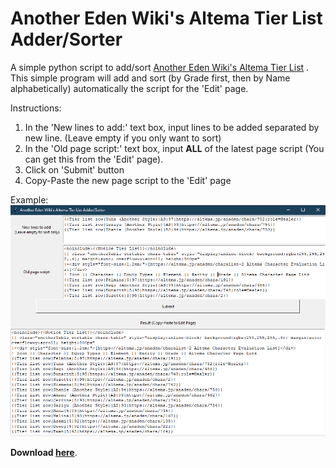 # Another Eden Wiki's Altema Tier List Adder/Sorter
A simple python script to add/sort [Another Eden Wiki's Altema Tier List](https://anothereden.miraheze.org/wiki/Tier_Lists/Altema) .
This simple program will add and sort (by Grade first, then by Name alphabetically) automatically the script for the 'Edit' page.

Instructions:
1. In the 'New lines to add:' text box, input lines to be added separated by new line. (Leave empty if you only want to sort)
2. In the 'Old page script:' text box, input **ALL** of the latest page script (You can get this from the 'Edit' page).
3. Click on 'Submit' button
4. Copy-Paste the new page script to the 'Edit' page

Example:
![alt text](https://raw.githubusercontent.com/adXerg/Another-Eden-Wiki-Tier-List-Adder-Sorter/master/ss.PNG)

**Download [here](https://github.com/adXerg/Another-Eden-Wiki-Tier-List-Adder-Sorter/releases/latest)**.
